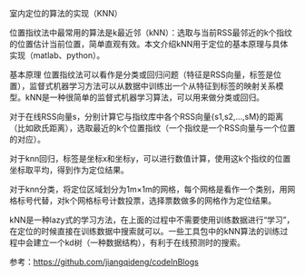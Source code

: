 室内定位的算法的实现（KNN）

位置指纹法中最常用的算法是k最近邻（kNN）：选取与当前RSS最邻近的k个指纹的位置估计当前位置，简单直观有效。本文介绍kNN用于定位的基本原理与具体实现（matlab、python）。

基本原理
位置指纹法可以看作是分类或回归问题（特征是RSS向量，标签是位置），监督式机器学习方法可以从数据中训练出一个从特征到标签的映射关系模型。kNN是一种很简单的监督式机器学习算法，可以用来做分类或回归。

对于在线RSS向量s，分别计算它与指纹库中各个RSS向量{s1,s2,...,sM}的距离（比如欧氏距离），选取最近的k个位置指纹（一个指纹是一个RSS向量与一个位置的对应）。

对于knn回归，标签是坐标x和坐标y，可以进行数值计算，使用这k个指纹的位置坐标取平均，得到作为定位结果。

对于knn分类，将定位区域划分为1m×1m的网格，每个网格是看作一个类别，用网格标号代替，对k个网格标号计数投票，选择票数做多的网格作为定位结果。

kNN是一种lazy式的学习方法，在上面的过程中不需要使用训练数据进行“学习”，在定位的时候直接在训练数据中搜索就可以。一些工具包中的kNN算法的训练过程中会建立一个kd树（一种数据结构），有利于在线预测时的搜索。

参考：https://github.com/jiangqideng/codeInBlogs

